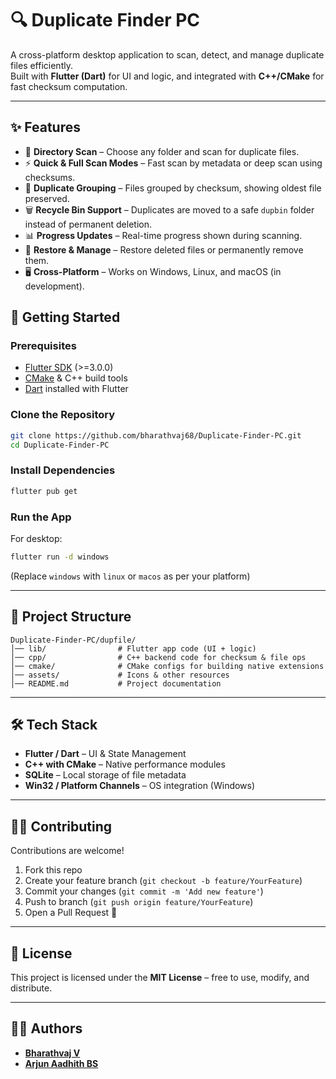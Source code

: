 # 🔍 Duplicate Finder PC

A cross-platform desktop application to scan, detect, and manage duplicate files efficiently.  
Built with **Flutter (Dart)** for UI and logic, and integrated with **C++/CMake** for fast checksum computation.  

---

## ✨ Features
- 📂 **Directory Scan** – Choose any folder and scan for duplicate files.  
- ⚡ **Quick & Full Scan Modes** – Fast scan by metadata or deep scan using checksums.  
- 🧾 **Duplicate Grouping** – Files grouped by checksum, showing oldest file preserved.  
- 🗑️ **Recycle Bin Support** – Duplicates are moved to a safe `dupbin` folder instead of permanent deletion.  
- 📊 **Progress Updates** – Real-time progress shown during scanning.  
- 🔄 **Restore & Manage** – Restore deleted files or permanently remove them.  
- 🖥️ **Cross-Platform** – Works on Windows, Linux, and macOS (in development).  


## 🚀 Getting Started

### Prerequisites
- [Flutter SDK](https://docs.flutter.dev/get-started/install) (>=3.0.0)  
- [CMake](https://cmake.org/download/) & C++ build tools  
- [Dart](https://dart.dev/get-dart) installed with Flutter  

### Clone the Repository
```bash
git clone https://github.com/bharathvaj68/Duplicate-Finder-PC.git
cd Duplicate-Finder-PC
````

### Install Dependencies

```bash
flutter pub get
```

### Run the App

For desktop:

```bash
flutter run -d windows
```

(Replace `windows` with `linux` or `macos` as per your platform)

---

## 📂 Project Structure

```
Duplicate-Finder-PC/dupfile/
│── lib/                # Flutter app code (UI + logic)
│── cpp/                # C++ backend code for checksum & file ops
│── cmake/              # CMake configs for building native extensions
│── assets/             # Icons & other resources
│── README.md           # Project documentation
```

---

## 🛠️ Tech Stack

* **Flutter / Dart** – UI & State Management
* **C++ with CMake** – Native performance modules
* **SQLite** – Local storage of file metadata
* **Win32 / Platform Channels** – OS integration (Windows)

---

## 🧑‍💻 Contributing

Contributions are welcome!

1. Fork this repo
2. Create your feature branch (`git checkout -b feature/YourFeature`)
3. Commit your changes (`git commit -m 'Add new feature'`)
4. Push to branch (`git push origin feature/YourFeature`)
5. Open a Pull Request 🎉

---

## 📜 License

This project is licensed under the **MIT License** – free to use, modify, and distribute.

---

## 👨‍💻 Authors

* **[Bharathvaj V](https://github.com/bharathvaj68)**
* **[Arjun Aadhith BS](https://github.com/ArjunAadhith)**

```

